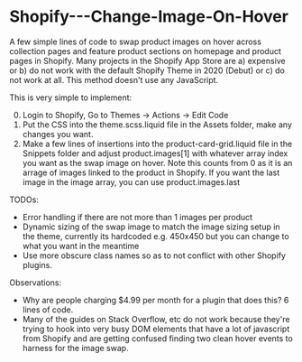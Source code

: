 # Shopify---Change-Image-On-Hover

A few simple lines of code to swap product images on hover across collection pages and feature product sections on homepage and product pages in Shopify. Many projects in the Shopify App Store are a) expensive or b) do not work with the default Shopify Theme in 2020 (Debut) or c) do not work at all. This method doesn't use any JavaScript. 

This is very simple to implement:

0) Login to Shopify, Go to Themes -> Actions -> Edit Code
1) Put the CSS into the theme.scss.liquid file in the Assets folder, make any changes you want.
2) Make a few lines of insertions into the product-card-grid.liquid file in the Snippets folder and adjust product.images[1] with whatever array index you want as the swap image on hover. Note this counts from 0 as it is an arrage of images linked to the product in Shopify. If you want the last image in the image array, you can use product.images.last

TODOs:

- Error handling if there are not more than 1 images per product
- Dynamic sizing of the swap image to match the image sizing setup in the theme, currently its hardcoded e.g. 450x450 but you can change to what you want in the meantime
- Use more obscure class names so as to not conflict with other Shopify plugins.

Observations:

- Why are people charging $4.99 per month for a plugin that does this? 6 lines of code.
- Many of the guides on Stack Overflow, etc do not work because they're trying to hook into very busy DOM elements that have a lot of javascript from Shopify and are getting confused finding two clean hover events to harness for the image swap.
